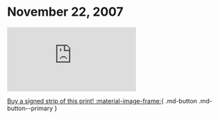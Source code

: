 # November 22, 2007

![](https://www.achewood.com/comic.php?date=11222007)

[Buy a signed strip of this print! :material-image-frame:](https://achewood-holiday-pop-up.myshopify.com/products/strip#11222007){ .md-button .md-button--primary }
